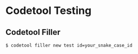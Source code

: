 # Codetool Testing
## Codetool Filler
```console
$ codetool filler new test id=your_snake_case_id
```